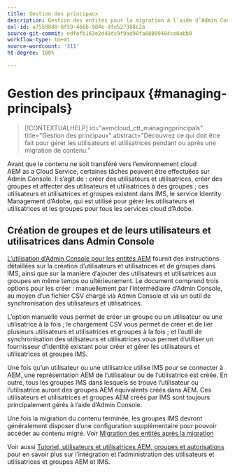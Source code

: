```yaml
---
title: Gestion des principaux
description: Gestion des entités pour la migration à l’aide d’Admin Console
exl-id: a75598d0-8f59-466b-984e-dfe527388c2a
source-git-commit: edfefb163e2d48dc9f9ad90fa68809484ce6abb0
workflow-type: tm+mt
source-wordcount: '311'
ht-degree: 100%

---
```


# Gestion des principaux {#managing-principals}

>[!CONTEXTUALHELP]
>id="aemcloud_ctt_managingprincipals"
>title="Gestion des principaux"
>abstract="Découvrez ce qui doit être fait pour gérer les utilisateurs et utilisatrices pendant ou après une migration de contenu."

Avant que le contenu ne soit transféré vers l’environnement cloud AEM as a Cloud Service, certaines tâches peuvent être effectuées sur Admin Console.  Il s’agit de : créer des utilisateurs et utilisatrices, créer des groupes et affecter des utilisateurs et utilisatrices à des groupes ; ces utilisateurs et utilisatrices et groupes existent dans IMS, le service Identity Management d’Adobe, qui est utilisé pour gérer les utilisateurs et utilisatrices et les groupes pour tous les services cloud d’Adobe.

## Création de groupes et de leurs utilisateurs et utilisatrices dans Admin Console

[L’utilisation d’Admin Console pour les entités AEM](https://experienceleague.adobe.com/fr/docs/experience-manager-cloud-service/content/security/ims-support#how-to-set-up) fournit des instructions détaillées sur la création d’utilisateurs et utilisatrices et de groupes dans IMS, ainsi que sur la manière d’ajouter des utilisateurs et utilisatrices aux groupes en même temps ou ultérieurement.  Le document comprend trois options pour les créer : manuellement par l’intermédiaire d’Admin Console, au moyen d’un fichier CSV chargé via Admin Console et via un outil de synchronisation des utilisateurs et utilisatrices.

L’option manuelle vous permet de créer un groupe ou un utilisateur ou une utilisatrice à la fois ; le chargement CSV vous permet de créer et de lier plusieurs utilisateurs et utilisatrices et groupes à la fois ; et l’outil de synchronisation des utilisateurs et utilisatrices vous permet d’utiliser un fournisseur d’identité existant pour créer et gérer les utilisateurs et utilisatrices et groupes IMS.

Une fois qu’un utilisateur ou une utilisatrice utilise IMS pour se connecter à AEM, une représentation AEM de l’utilisateur ou de l’utilisatrice est créée.  En outre, tous les groupes IMS dans lesquels se trouve l’utilisateur ou l’utilisatrice auront des groupes AEM équivalents créés dans AEM.  Ces utilisateurs et utilisatrices et groupes AEM créés par IMS sont toujours principalement gérés à l’aide d’Admin Console.

Une fois la migration du contenu terminée, les groupes IMS devront généralement disposer d’une configuration supplémentaire pour pouvoir accéder au contenu migré.  Voir [Migration des entités après la migration](/help/journey-migration/managing-principals-after-migration.md)

Voir aussi [Tutoriel, utilisateurs et utilisatrices AEM, groupes et autorisations](https://experienceleague.adobe.com/fr/docs/experience-manager-learn/cloud-service/accessing/aem-users-groups-and-permissions) pour en savoir plus sur l’intégration et l’administration des utilisateurs et utilisatrices et groupes AEM et IMS.
